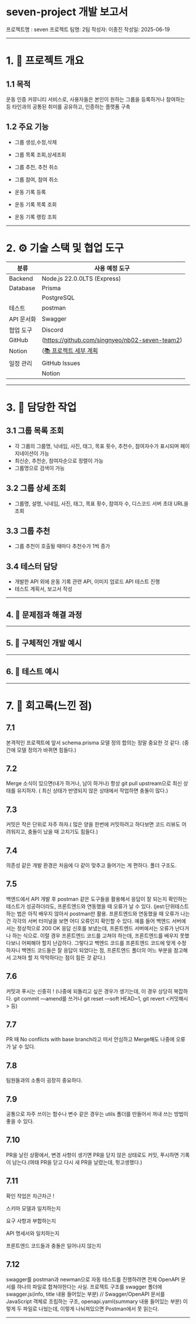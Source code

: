 # seven-project 개발 보고서

프로젝트명 : seven 프로젝트 
팀명: 2팀
작성자: 이종진
작성일: 2025-06-19

---


# 1. 📝 프로젝트 개요

## 1.1 목적 

운동 인증 커뮤니티 서비스로, 사용자들은 본인이 원하는 그룹을 등록하거나 참여하는 등 타인과의 공통된 취미를 공유하고, 인증하는 플랫폼 구축

## 1.2 주요 기능

- 그룹 생성,수정,삭제
- 그룹 목록 조회,상세조회
- 그룹 추천, 추천 취소
- 그룹 참여, 참여 취소

- 운동 기록 등록
- 운동 기록 목록 조회
- 운동 기록 랭킹 조회

---

# 2. ⚙️ 기술 스택 및 협업 도구

| **분류** | **사용 예정 도구** |
| --- | --- |
| Backend | Node.js 22.0.0LTS (Express) |
| Database | Prisma
           | PostgreSQL |
| 테스트 | postman |
| API 문서화 | Swagger |
| 협업 도구 | Discord
| GitHub | (https://github.com/singnyeo/nb02-seven-team2) |
| Notion | ([📚 프로젝트 세부 계획](https://www.notion.so/206fca01d5c980689666cc5d59fbef08?pvs=21) |
| 일정 관리 | GitHub Issues
           | Notion |

---

# 3. 📌 담당한 작업 

## 3.1 그룹 목록 조회

- 각 그룹의 그룹명, 닉네임, 사진, 태그, 목표 횟수, 추천수, 참여자수가 표시되며 페이지네이션이 가능
- 최신순, 추천순, 참여자순으로 정렬이 가능
- 그룹명으로 검색이 가능

## 3.2 그룹 상세 조회

- 그룹명, 설명, 닉네임, 사진, 태그, 목표 횟수, 참여자 수, 디스코드 서버 초대 URL을 조회

## 3.3 그룹 추천

- 그룹 추천이 호출될 때마다 추천수가 1씩 증가

## 3.4 테스터 담당

- 개발한 API 외에 운동 기록 관련 API, 이미지 업로드 API 테스트 진행
- 테스트 계획서, 보고서 작성

---

## 4. 📌 문제점과 해결 과정


---


## 5. 📌 구체적인 개발 예시

---


## 6. 📌 테스트 예시


---


# 7. 📃 회고록(느낀 점)

## 7.1

본격적인 프로젝트에 앞서 schema.prisma 모델 정의 합의는 정말 중요한 것 같다. (중간에 모델 정의가 바뀌면 힘들다.)

## 7.2

Merge 소식이 있으면(내가 하거나, 남이 하거나) 항상 git pull upstream으로 최신 상태를 유지하자. ( 최신 상태가 반영되지 않은 상태에서 작업하면 충돌이 많다.)

## 7.3

커밋은 작은 단위로 자주 하자.( 많은 양을 한번에 커밋하려고 하다보면 코드 리뷰도 어려워지고, 충돌이 났을 때 고치기도 힘들다.)

## 7.4 

의존성 같은 개발 환경은 처음에 다 같이 맞추고 들어가는 게 편하다. 폴더 구조도.

## 7.5

백엔드에서 API 개발 후 postman 같은 도구들을 활용해서 응답이 잘 되는지 확인하는 테스트가 성공하더라도, 프론트엔드와 연동했을 때 오류가 날 수 있다. 
(jest:단위테스트 하는 법은 아직 배우지 않아서 postman만 활용. 프론트엔드와 연동했을 때 오류가 나는 건 각각의 서버 터미널을 보면 어디 오류인지 확인할 수 있다.
예를 들어 백엔드 서버에서는 정상적으로 200 OK 응답 신호를 보냈는데, 프론트엔드 서버에서는 오류가 난다거나 하는 식으로. 이럴 경우 프론트엔드 코드를 고쳐야 하는데, 프론트엔드를 배우지 못했다보니 어찌해야 할지 난감하다. 그렇다고 백엔드 코드를 프론트엔드 코드에 맞게 수정하자니 백엔드 코드들은 잘 응답이 되었다는 점,  프론트엔드 폴더의 어느 부분을 참고해서 고쳐야 할 지 막막하다는 점이 힘든 것 같다.)


## 7.6

커밋과 푸시는 신중히 ! (나중에 되돌리고 싶은 경우가 생기는데, 이 경우 상당히 복잡하다. git commit —amend를 쓰거나 git reset —soft HEAD~1, git revert <커밋해시> 등)

## 7.7

PR 때 No conflicts with base branch라고 떠서 안심하고 Merge해도 나중에 오류가 날 수 있다.

## 7.8

팀원들과의 소통이 굉장히 중요하다.

## 7.9

공통으로 자주 쓰이는 함수나 변수 같은 경우는 utils 폴더를 만들어서 꺼내 쓰는 방법이 좋을 수 있다.

## 7.10

PR을 날린 상황에서, 변경 사항이 생기면 PR을 닫지 않은 상태로도 커밋, 푸시하면 기록이 남는다.(여태 PR을 닫고 다시 새 PR을 날렸는데, 헛고생했다.)

## 7.11

확인 작업은 차근차근 ! 

스키마 모델과 일치하는지

요구 사항과 부합하는지

API 명세서와 일치하는지

프론트엔드 코드들과 충돌은 일어나지 않는지

## 7.12

swagger를 postman과 newman으로 자동 테스트를 진행하려면 전체 OpenAPI 문서를 하나의 파일로 합쳐야한다는 사실.
프로젝트 구조를 swagger 폴더에 swagger.js(info, title 내용 들어있는 부분) // Swagger/OpenAPI 문서를 JavaScript 객체로 조립하는 구조, openapi.yaml(summary 내용 들어있는 부분) 이렇게 두 파일로 나눴는데, 이렇게 나눠져있으면 Postman에서 못 읽는다.

---




















